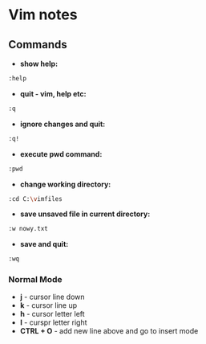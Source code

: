 # Vim notes
## Commands
- **show help:**
```sh
:help
```
- **quit - vim, help etc:**
```sh
:q
```
- **ignore changes and quit:**
```sh
:q!
```
- **execute pwd command:**
```sh
:pwd
```
- **change working directory:**
```sh
:cd C:\vimfiles
```
- **save unsaved file in current directory:**
```sh
:w nowy.txt
```
- **save and quit:**
```sh
:wq
```


### Normal Mode
- **j** - cursor line down
- **k** - cursor line up
- **h** - cursor letter left
- **l** - curspr letter right
- **CTRL + O** - add new line above and go to insert mode